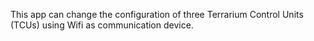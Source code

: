 This app can change the configuration of three Terrarium Control Units (TCUs) using Wifi as communication device.
